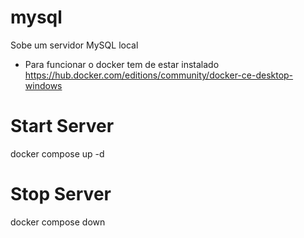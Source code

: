 # mysql
Sobe um servidor MySQL local

- Para funcionar o docker tem de estar instalado
https://hub.docker.com/editions/community/docker-ce-desktop-windows

# Start Server
docker compose up -d

# Stop Server
docker compose down